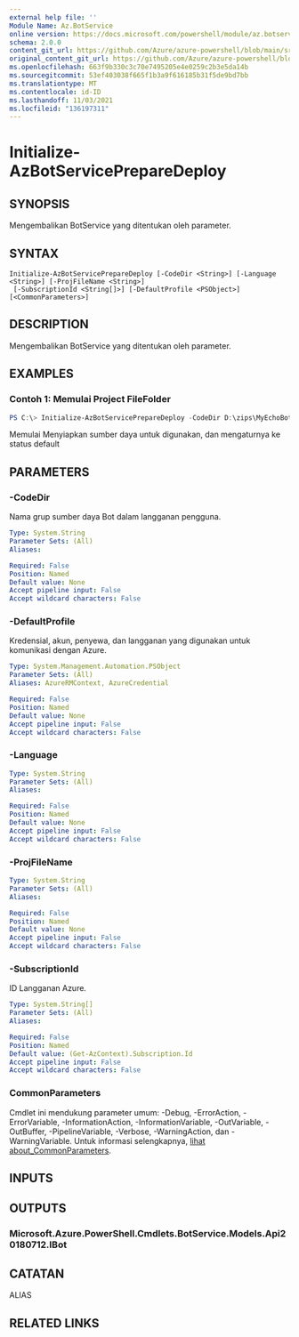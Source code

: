 ```yaml
---
external help file: ''
Module Name: Az.BotService
online version: https://docs.microsoft.com/powershell/module/az.botservice/initialize-azbotservicepreparedeploy
schema: 2.0.0
content_git_url: https://github.com/Azure/azure-powershell/blob/main/src/BotService/help/Initialize-AzBotServicePrepareDeploy.md
original_content_git_url: https://github.com/Azure/azure-powershell/blob/main/src/BotService/help/Initialize-AzBotServicePrepareDeploy.md
ms.openlocfilehash: 663f9b330c3c70e7495205e4e0259c2b3e5da14b
ms.sourcegitcommit: 53ef403038f665f1b3a9f616185b31f5de9bd7bb
ms.translationtype: MT
ms.contentlocale: id-ID
ms.lasthandoff: 11/03/2021
ms.locfileid: "136197311"
---
```

# Initialize-AzBotServicePrepareDeploy

## SYNOPSIS
Mengembalikan BotService yang ditentukan oleh parameter.

## SYNTAX

```
Initialize-AzBotServicePrepareDeploy [-CodeDir <String>] [-Language <String>] [-ProjFileName <String>]
 [-SubscriptionId <String[]>] [-DefaultProfile <PSObject>] [<CommonParameters>]
```

## DESCRIPTION
Mengembalikan BotService yang ditentukan oleh parameter.

## EXAMPLES

### Contoh 1: Memulai Project FileFolder
```powershell
PS C:\> Initialize-AzBotServicePrepareDeploy -CodeDir D:\zips\MyEchoBot -ProjFileName MyEchoBot.csproj

```

Memulai Menyiapkan sumber daya untuk digunakan, dan mengaturnya ke status default

## PARAMETERS

### -CodeDir
Nama grup sumber daya Bot dalam langganan pengguna.

```yaml
Type: System.String
Parameter Sets: (All)
Aliases:

Required: False
Position: Named
Default value: None
Accept pipeline input: False
Accept wildcard characters: False
```

### -DefaultProfile
Kredensial, akun, penyewa, dan langganan yang digunakan untuk komunikasi dengan Azure.

```yaml
Type: System.Management.Automation.PSObject
Parameter Sets: (All)
Aliases: AzureRMContext, AzureCredential

Required: False
Position: Named
Default value: None
Accept pipeline input: False
Accept wildcard characters: False
```

### -Language


```yaml
Type: System.String
Parameter Sets: (All)
Aliases:

Required: False
Position: Named
Default value: None
Accept pipeline input: False
Accept wildcard characters: False
```

### -ProjFileName


```yaml
Type: System.String
Parameter Sets: (All)
Aliases:

Required: False
Position: Named
Default value: None
Accept pipeline input: False
Accept wildcard characters: False
```

### -SubscriptionId
ID Langganan Azure.

```yaml
Type: System.String[]
Parameter Sets: (All)
Aliases:

Required: False
Position: Named
Default value: (Get-AzContext).Subscription.Id
Accept pipeline input: False
Accept wildcard characters: False
```

### CommonParameters
Cmdlet ini mendukung parameter umum: -Debug, -ErrorAction, -ErrorVariable, -InformationAction, -InformationVariable, -OutVariable, -OutBuffer, -PipelineVariable, -Verbose, -WarningAction, dan -WarningVariable. Untuk informasi selengkapnya, [lihat about_CommonParameters](http://go.microsoft.com/fwlink/?LinkID=113216).

## INPUTS

## OUTPUTS

### Microsoft.Azure.PowerShell.Cmdlets.BotService.Models.Api20180712.IBot

## CATATAN

ALIAS

## RELATED LINKS

